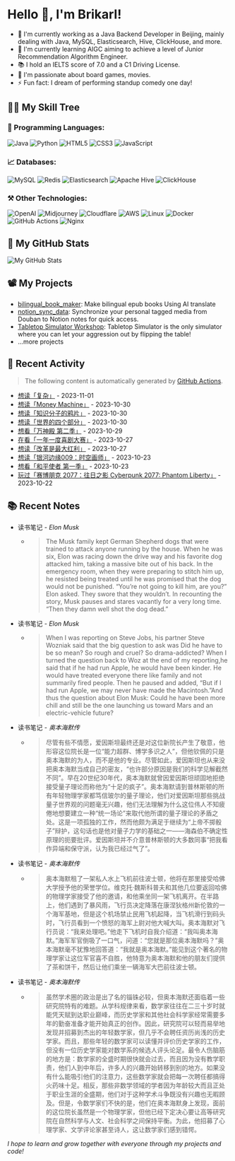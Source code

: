 # Hello 👋, I'm Brikarl!

- 🔭 I'm currently working as a Java Backend Developer in Beijing, mainly dealing with Java, MySQL, Elasticsearch, Hive,
  ClickHouse, and more.
- 🌱 I'm currently learning AIGC aiming to achieve a level of Junior Recommendation Algorithm Engineer.
- 📚 I hold an IELTS score of 7.0 and a C1 Driving License.
- 💬 I'm passionate about board games, movies.
- ⚡ Fun fact: I dream of performing standup comedy one day!

## 🧑‍💻 My Skill Tree

### 📌 Programming Languages:

![Java](https://img.shields.io/badge/-Java-%23007396?style=flat-square&logo=redhat&logoColor=ffffff)
![Python](https://img.shields.io/badge/-Python-%233776AB?style=flat-square&logo=python&logoColor=ffffff)
![HTML5](https://img.shields.io/badge/-HTML5-%23E44D27?style=flat-square&logo=html5&logoColor=ffffff)
![CSS3](https://img.shields.io/badge/-CSS3-%231572B6?style=flat-square&logo=css3)
![JavaScript](https://img.shields.io/badge/-JavaScript-%23F7DF1C?style=flat-square&logo=javascript&logoColor=000000&labelColor=%23F7DF1C&color=%23FFCE5A)

### 📈 Databases:

![MySQL](https://img.shields.io/badge/-MySQL-%234479A1?style=flat-square&logo=mysql&logoColor=ffffff)
![Redis](https://img.shields.io/badge/-Redis-%23DC382D?style=flat-square&logo=redis&logoColor=ffffff)
![Elasticsearch](https://img.shields.io/badge/-Elasticsearch-%23005571?style=flat-square&logo=elasticsearch&logoColor=ffffff)
![Apache Hive](https://img.shields.io/badge/-Apache%20Hive-%23F7DF1C?style=flat-square&logo=apachehive&logoColor=000000&labelColor=%23F7DF1C&color=%23FFCE5A)
![ClickHouse](https://img.shields.io/badge/-ClickHouse-%23FD5750?style=flat-square&logo=clickhouse&logoColor=ffffff)

### ⚒️ Other Technologies:

![OpenAI](https://img.shields.io/badge/-OpenAI-%23412991?style=flat-square&logo=openai&logoColor=ffffff)
![Midjourney](https://img.shields.io/badge/-Midjourney-%1A285F?style=flat-square&logo=ship&logoColor=ffffff)
![Cloudflare](https://img.shields.io/badge/-Cloudflare-%23F48120?style=flat-square&logo=cloudflare&logoColor=ffffff)
![AWS](https://img.shields.io/badge/-AWS-%23232F3E?style=flat-square&logo=amazon-aws&logoColor=ffffff)
![Linux](https://img.shields.io/badge/-Linux-%23FCC624?style=flat-square&logo=linux&logoColor=%23ffffff)
![Docker](https://img.shields.io/badge/-Docker-%232496ED?style=flat-square&logo=docker&logoColor=ffffff)
![GitHub Actions](https://img.shields.io/badge/-GitHub%20Actions-%232088FF?style=flat-square&logo=github-actions&logoColor=ffffff)
![Nginx](https://img.shields.io/badge/-Nginx-%23269539?style=flat-square&logo=nginx&logoColor=ffffff)

## 🌟 My GitHub Stats

![My GitHub Stats](https://github-readme-stats.vercel.app/api?username=Brikarl&show_icons=true&icon_color=0366d6&bg_color=ffffff&hide_title=true&include_all_commits=true&count_private=true&hide_rank=true)

## 📽️ My Projects

- [bilingual_book_maker](https://github.com/yihong0618/bilingual_book_maker): Make bilingual epub books Using AI
  translate
- [notion_sync_data](https://github.com/Qliangw/notion_sync_data): Synchronize your personal tagged media from Douban to
  Notion notes for quick access.
- [Tabletop Simulator Workshop](https://steamcommunity.com/profiles/76561198321473749/myworkshopfiles/?appid=286160):
  Tabletop Simulator is the only simulator where you can let your aggression out by flipping the table!
- ...more projects

## 🤔 Recent Activity
> The following content is automatically generated by [GitHub Actions](https://github.com/Brikarl/Brikarl/actions).

<!-- douban starts -->
- [想读「复杂」](https://book.douban.com/subject/30171338/) - 2023-11-01
- [想读「Money Machine」](https://book.douban.com/subject/36289076/) - 2023-10-30
- [想读「知识分子的鸦片」](https://book.douban.com/subject/10571622/) - 2023-10-30
- [想读「世界的四个部分」](https://book.douban.com/subject/36119037/) - 2023-10-30
- [想看「万神殿 第二季」](http://movie.douban.com/subject/36067160/) - 2023-10-29
- [在看「一年一度喜剧大赛」](http://movie.douban.com/subject/35467072/) - 2023-10-27
- [想读「改革是最大红利」](https://book.douban.com/subject/24714909/) - 2023-10-27
- [想读「银河边缘009：时空画师」](https://book.douban.com/subject/35898128/) - 2023-10-23
- [想看「和平使者 第一季」](http://movie.douban.com/subject/35209701/) - 2023-10-23
- [玩过「赛博朋克 2077：往日之影 Cyberpunk 2077: Phantom Liberty」](http://www.douban.com/game/36087617/) - 2023-10-22
<!-- douban ends -->

## 📚 Recent Notes

<!-- notion starts -->
- 读书笔记 - *Elon Musk*
  - > The Musk family kept German Shepherd dogs that were trained to attack anyone running by the house. When he was six, Elon was racing down the drive way and his favorite dog attacked him, taking a massive bite out of his back. In the emergency room, when they were preparing to stitch him up, he resisted being treated until he was promised that the dog would not be punished. “You’re not going to kill him, are you?” Elon asked. They swore that they wouldn’t. In recounting the story, Musk pauses and stares vacantly for a very long time. “Then they damn well shot the dog dead.”
- 读书笔记 - *Elon Musk*
  - > When I was reporting on Steve Jobs, his partner Steve Wozniak said that the big question to ask was Did he have to be so mean? So rough and cruel? So drama-addicted? When I turned the question back to Woz at the end of my reporting,he said that if he had run Apple, he would have been kinder. He would have treated everyone there like family and not summarily fired people. Then he paused and added, “But if I had run Apple, we may never have made the Macintosh.”And thus the question about Elon Musk: Could he have been more chill and still be the one launching us toward Mars and an electric-vehicle future?
- 读书笔记 - *奥本海默传*
  - > 尽管有些不情愿，爱因斯坦最终还是对这位新院长产生了敬意，他形容这位院长是一位“能力超群、博学多识之人”，但他钦佩的只是奥本海默的为人，而不是他的专业。尽管如此，爱因斯坦也从来没把奥本海默当成自己的密友，“也许部分原因是我们的科学见解截然不同”。早在20世纪30年代，奥本海默就曾因爱因斯坦顽固地拒绝接受量子理论而称他为“十足的疯子”。奥本海默请到普林斯顿的所有年轻物理学家都笃信玻尔的量子理论，他们对爱因斯坦那些挑战量子世界观的问题毫无兴趣，他们无法理解为什么这位伟人不知疲倦地想要建立一种“统一场论”来取代他所谓的量子理论的矛盾之处。这是一项孤独的工作，然而他颇为满足于继续为“上帝不掷骰子”辩护，这句话也是他对量子力学的基础之一——海森伯不确定性原理的扼要批评。爱因斯坦并不介意普林斯顿的大多数同事“把我看作异端和保守派，认为我已经过气了”。
- 读书笔记 - *奥本海默传*
  - > 奥本海默租了一架私人水上飞机前往波士顿，他将在那里接受哈佛大学授予他的荣誉学位。维克托·魏斯科普夫和其他几位要返回哈佛的物理学家接受了他的邀请，和他乘坐同一架飞机离开。在半路上，他们遇到了暴风雨，飞行员决定降落在康涅狄格州新伦敦的一个海军基地，但是这个机场禁止民用飞机起降，当飞机滑行到码头时，飞行员看到一个愤怒的海军上尉对他大喊大叫。奥本海默对飞行员说：“我来处理吧。”他走下飞机时自我介绍道：“我叫奥本海默。”海军军官倒吸了一口气，问道：“您就是那位奥本海默吗？”奥本海默毫不犹豫地回答道：“我就是奥本海默。”能见到这个著名的物理学家让这位军官喜不自胜，他特意为奥本海默和他的朋友们提供了茶和饼干，然后让他们乘坐一辆海军大巴前往波士顿。
- 读书笔记 - *奥本海默传*
  - > 虽然学术圈的政治是出了名的锱铢必较，但奥本海默还面临着一些研究院特有的难题。从学科规律来看，数学家往往在二三十岁时就能凭天赋到达职业巅峰，而历史学家和其他社会科学家经常需要多年的勤奋准备才能开始真正的创作。因此，研究院可以轻而易举地发现并招募到杰出的年轻数学家，但几乎不会聘任资历尚浅的历史学家。而且，那些年轻的数学家可以读懂并评价历史学家的工作，但没有一位历史学家能对数学系的候选人评头论足。最令人伤脑筋的地方是：数学家的全盛时期很快就会过去，而且因为没有教学职责，他们人到中年后，许多人的兴趣开始转移到别的地方。如果没有什么能吸引他们的注意力，这些数学家就会把每一次聘任都搞得火药味十足。相反，那些非数学领域的学者因为年龄较大而且正处于职业生涯的全盛期，他们对于这种学术斗争既没有兴趣也无暇顾及。但是，令数学家们不快的是，他们在奥本海默身上发现，面前的这位院长虽然是一个物理学家，但他已经下定决心要让高等研究院在自然科学与人文、社会科学之间保持平衡。为此，他招募了心理学家、文学评论家甚至诗人，这让数学家们感到错愕。
<!-- notion ends -->

*I hope to learn and grow together with everyone through my projects and code!*
